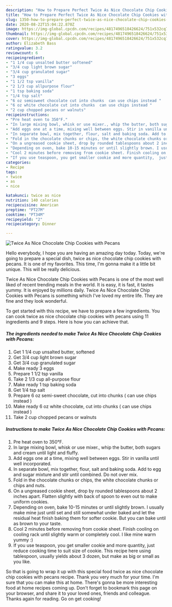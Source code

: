 ```yaml
---
description: "How to Prepare Perfect Twice As Nice Chocolate Chip Cookies with Pecans"
title: "How to Prepare Perfect Twice As Nice Chocolate Chip Cookies with Pecans"
slug: 1350-how-to-prepare-perfect-twice-as-nice-chocolate-chip-cookies-with-pecans
date: 2020-08-22T15:04:22.870Z
image: https://img-global.cpcdn.com/recipes/4817496518426624/751x532cq70/twice-as-nice-chocolate-chip-cookies-with-pecans-recipe-main-photo.jpg
thumbnail: https://img-global.cpcdn.com/recipes/4817496518426624/751x532cq70/twice-as-nice-chocolate-chip-cookies-with-pecans-recipe-main-photo.jpg
cover: https://img-global.cpcdn.com/recipes/4817496518426624/751x532cq70/twice-as-nice-chocolate-chip-cookies-with-pecans-recipe-main-photo.jpg
author: Elizabeth Bass
ratingvalue: 3.2
reviewcount: 6
recipeingredient:
- "1 1/4 cup unsalted butter softened"
- "3/4 cup light brown sugar"
- "3/4 cup granulated sugar"
- "3 eggs"
- "1 1/2 tsp vanilla"
- "2 1/3 cup allpurpose flour"
- "1 tsp baking soda"
- "1/4 tsp salt"
- "6 oz semisweet chocolate cut into chunks  can use chips instead "
- "6 oz white chocolate cut into chunks  can use chips instead "
- "2 cup chopped pecans or walnuts"
recipeinstructions:
- "Pre heat oven to 350°F."
- "In large mixing bowl, whisk or use mixer., whip the butter, both sugars and cream until light and fluffy."
- "Add eggs one at a time, mixing well between eggs. Stir in vanilla until well incorporated."
- "In separate bowl, mix together, flour, salt and baking soda. Add to egg and sugar mixture and stir until combined. Do not over mix."
- "Fold in the chocolate chunks or chips, the white chocolate chunks or chips and nuts."
- "On a ungreased cookie sheet, drop by rounded tablespoons about 2 inches apart. Flatten slightly with back of spoon to even out to make uniform cookies."
- "Depending on oven, bake 10-15 minutes or until slightly brown. I usually make mine just until set and still  somewhat under baked and let the residual heat finish baking them for softer cookie. But you can bake until as brown to your taste."
- "Cool 2 minutes before removing from cookie sheet. Finish cooling on cooling rack until slightly warm or completely cool. I like mine warm yummy :)"
- "If you use teaspoon, you get smaller cookie and more quantity,  just reduce cooking time to suit size of cookie. This recipe here using tablespoon, usually yields about 3 dozen, but make as big or small as you like."
categories:
- Recipe
tags:
- twice
- as
- nice

katakunci: twice as nice 
nutrition: 140 calories
recipecuisine: American
preptime: "PT27M"
cooktime: "PT34M"
recipeyield: "2"
recipecategory: Dinner

---
```



![Twice As Nice Chocolate Chip Cookies with Pecans](https://img-global.cpcdn.com/recipes/4817496518426624/751x532cq70/twice-as-nice-chocolate-chip-cookies-with-pecans-recipe-main-photo.jpg)

Hello everybody, I hope you are having an amazing day today. Today, we're going to prepare a special dish, twice as nice chocolate chip cookies with pecans. It is one of my favorites. This time, I'm gonna make it a little bit unique. This will be really delicious.



Twice As Nice Chocolate Chip Cookies with Pecans is one of the most well liked of recent trending meals in the world. It is easy, it is fast, it tastes yummy. It is enjoyed by millions daily. Twice As Nice Chocolate Chip Cookies with Pecans is something which I've loved my entire life. They are fine and they look wonderful.


To get started with this recipe, we have to prepare a few ingredients. You can cook twice as nice chocolate chip cookies with pecans using 11 ingredients and 9 steps. Here is how you can achieve that.

<!--inarticleads1-->

##### The ingredients needed to make Twice As Nice Chocolate Chip Cookies with Pecans:

1. Get 1 1/4 cup unsalted butter, softened
1. Get 3/4 cup light brown sugar
1. Get 3/4 cup granulated sugar
1. Make ready 3 eggs
1. Prepare 1 1/2 tsp vanilla
1. Take 2 1/3 cup all-purpose flour
1. Make ready 1 tsp baking soda
1. Get 1/4 tsp salt
1. Prepare 6 oz semi-sweet chocolate, cut into chunks ( can use chips instead )
1. Make ready 6 oz white chocolate, cut into chunks ( can use chips instead )
1. Take 2 cup chopped pecans or walnuts




<!--inarticleads2-->

##### Instructions to make Twice As Nice Chocolate Chip Cookies with Pecans:

1. Pre heat oven to 350°F.
1. In large mixing bowl, whisk or use mixer., whip the butter, both sugars and cream until light and fluffy.
1. Add eggs one at a time, mixing well between eggs. Stir in vanilla until well incorporated.
1. In separate bowl, mix together, flour, salt and baking soda. Add to egg and sugar mixture and stir until combined. Do not over mix.
1. Fold in the chocolate chunks or chips, the white chocolate chunks or chips and nuts.
1. On a ungreased cookie sheet, drop by rounded tablespoons about 2 inches apart. Flatten slightly with back of spoon to even out to make uniform cookies.
1. Depending on oven, bake 10-15 minutes or until slightly brown. I usually make mine just until set and still  somewhat under baked and let the residual heat finish baking them for softer cookie. But you can bake until as brown to your taste.
1. Cool 2 minutes before removing from cookie sheet. Finish cooling on cooling rack until slightly warm or completely cool. I like mine warm yummy :)
1. If you use teaspoon, you get smaller cookie and more quantity,  just reduce cooking time to suit size of cookie. This recipe here using tablespoon, usually yields about 3 dozen, but make as big or small as you like.




So that is going to wrap it up with this special food twice as nice chocolate chip cookies with pecans recipe. Thank you very much for your time. I'm sure that you can make this at home. There's gonna be more interesting food at home recipes coming up. Don't forget to bookmark this page on your browser, and share it to your loved ones, friends and colleague. Thanks again for reading. Go on get cooking!
